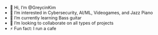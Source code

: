 - 👋 Hi, I’m @GreycinKim
- 👀 I’m interested in Cybersecurity, AI/ML, Videogames, and Jazz Piano
- 🌱 I’m currently learning Bass guitar
- 💞️ I’m looking to collaborate on all types of projects
- ⚡ Fun fact: I run a cafe
<!---
GreycinKim/GreycinKim is a ✨ special ✨ repository because its `README.md` (this file) appears on your GitHub profile.
You can click the Preview link to take a look at your changes.
--->
